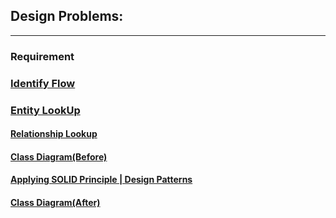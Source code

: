 ## Design Problems:

---

### Requirement

### <u>Identify Flow</u>

### <u>Entity LookUp</u>

#### <u>Relationship Lookup</u>

#### <u>Class Diagram(Before)</u>

#### <u>Applying SOLID Principle | Design Patterns</u>

#### <u>Class Diagram(After)</u>
